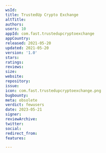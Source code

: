 ```yaml
---
wsId: 
title: TrustedUp Crypto Exchange
altTitle: 
authors: 
users: 10
appId: com.fast.trustedupcryptoexchange
appCountry: 
released: 2021-05-20
updated: 2021-05-20
version: '1.0'
stars: 
ratings: 
reviews: 
size: 
website: 
repository: 
issue: 
icon: com.fast.trustedupcryptoexchange.png
bugbounty: 
meta: obsolete
verdict: fewusers
date: 2023-05-21
signer: 
reviewArchive: 
twitter: 
social: 
redirect_from: 
features: 

---
```


